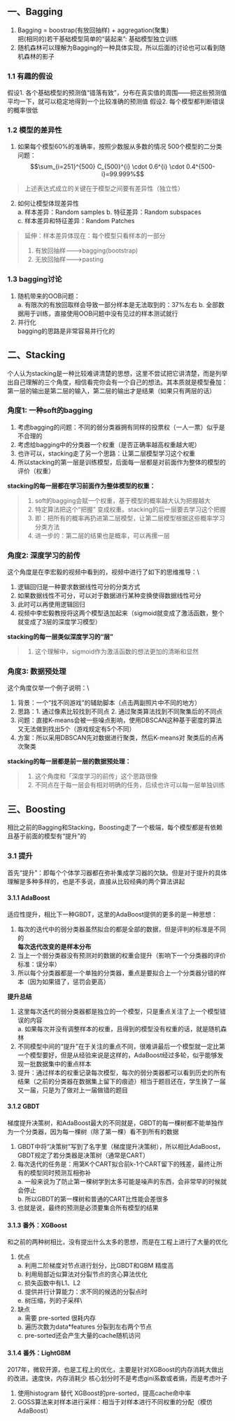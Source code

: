 ## 一、Bagging
1. Bagging = boostrap(有放回抽样) + aggregation(聚集)\
    把(相同的)若干基础模型简单的“装起来”: 基础模型独立训练
2. 随机森林可以理解为Bagging的一种具体实现，所以后面的讨论也可以看到随机森林的影子
### 1.1 有趣的假设
假设1. 各个基础模型的预测值“错落有致”，分布在真实值的周围——把这些预测值平均一下，就可以稳定地得到一个比较准确的预测值
假设2. 每个模型都判断错误的概率很低
### 1.2 模型的差异性
1. 如果每个模型60%的准确率，按照少数服从多数的情况  500个模型的二分类问题：
   $$\sum_{i=251}^{500} C_{500}^{i} \cdot 0.6^{i} \cdot 0.4^{500-i}=99.999%$$
> 上述表达式成立的关键在于模型之间要有差异性（独立性）
2. 如何让模型体现差异性\
    a. 样本差异：Random samples
    b. 特征差异：Random subspaces\
    c. 样本差异和特征差异：Random Patches
> 延伸：样本差异体现在：每个模型只看样本的一部分
> 1. 有放回抽样--->bagging(bootstrap)
> 2. 无放回抽样--->pasting
### 1.3 bagging讨论
1. 随机带来的OOB问题：\
    a. 有限次的有放回取样会导致一部分样本是无法取到的：37%左右
    b. 全部数据用于训练，直接使用OOB问题中没有见过的样本测试就行
2. 并行化\
    bagging的思路是非常容易并行化的

## 二、Stacking
个人认为stacking是一种比较难讲清楚的思想，这里不尝试把它讲清楚，而是列举出自己理解的三个角度，相信看完你会有一个自己的想法。其本质就是模型叠加：第一层的输出是第二层的输入，第二层的输出才是结果（如果只有两层的话）
### 角度1: 一种soft的bagging
1. 考虑bagging的问题：不同的弱分类器拥有同样的投票权（一人一票）似乎是不合理的
2. 考虑给bagging中的分类器一个权重（是否正确率越高权重越大呢）
3. 也许可以，stacking走了另一个思路：让第二层模型学习这个权重
4. 所以stacking的第一层是训练模型，后面每一层都是对前面作为整体的模型的评价（权重）

**stacking的每一层都在学习前面作为整体模型的权重：**
> 1. soft的bagging会赋一个权重，基于模型的概率越大认为把握越大
> 2. 特定算法把这个“把握” 变成权重。stacking的后一层要去学习这个把握
> 3. 即：把所有的概率再扔进第二层模型，让第二层模型根据这些概率学习分类方法
> 4. 进一步的：第二层的结果也是概率，可以再摞一层
### 角度2: 深度学习的前传
这个角度是在李宏毅的视频中看到的，视频中进行了如下的思维推导：\
1. 逻辑回归是一种要求数据线性可分的分类方式
2. 如果数据线性不可分，可以对于数据进行某种变换使得数据线性可分
3. 此时可以再使用逻辑回归
4. 视频中李宏毅教授将这两个模型迭加起来（sigmoid就变成了激活函数，整个就变成了3层的深度学习模型）

**stacking的每一层类似深度学习的“层”**
> 1. 这个理解中，sigmoid作为激活函数的想法更加的清晰和显然
### 角度3: 数据预处理
这个角度仅举一个例子说明：\
1. 背景：一个“找不同游戏”的辅助脚本（点击两副照片中不同的地方）
2. 思路：1. 通过像素比较找到不同点  2. 通过聚类算法找到不同聚集后的不同点
3. 问题：直接K-means会被一些噪点影响，使用DBSCAN这种基于密度的算法又无法做到找出5个（游戏规定有5个不同）
4. 方案：所以采用DBSCAN先对数据进行聚类，然后K-means对 聚类后的点再次聚类

**stacking的每一层都是前一层的数据预处理：**
> 1. 这个角度和「深度学习的前传」这个思路很像
> 2. 不同点在于每一层会有相对明确的任务，后续也许可以每一层单独训练

## 三、Boosting
相比之前的Bagging和Stacking，Boosting走了一个极端，每个模型都是有依赖且基于前面的模型有“提升”的
### 3.1 提升
首先“提升”：即每个个体学习器都在弥补集成学习器的欠缺。但是对于提升的具体理解是多种多样的，也是不多说，直接从比较经典的两个算法讲起
#### 3.1.1 AdaBoost
适应性提升，相比下一种GBDT，这里的AdaBoost提供的更多的是一种思想：
1. 每次的迭代中的弱分类器虽然拟合的都是全部的数据，但是评判的标准是不同的\
    **每次迭代改变的是样本分布**
2. 当上一个弱分类器没有预测对的数据的权重会提升（影响下一个分类器的评价标准：误分率）
3. 所以每个分类器都是一个单独的分类器，重点是要拟合上一个分类器分错的样本（因为如果错了，惩罚会更高）

**提升总结**
1. 这里每次迭代的弱分类器都是独立的一个模型，只是重点关注了上一个模型错误的内容\
    a. 如果每次并没有调整样本的权重，且得到的模型没有权重的话，就是随机森林
2. 不同模型中间的“提升”在于关注的重点不同，很难讲最后一个模型就一定比第一个模型要好，但是从经验来说是这样的，AdaBoost经过多轮，似乎能够发现一批数据集中的重点样本
3. 提升：通过样本的权重记录每次模型，每次的弱分类器都可以看到历史的所有结果（之前的分类器在数据集上留下的痕迹）相当于题目还在，学生换了一届又一届，只是为了做对上一届做错的题目

#### 3.1.2 GBDT
梯度提升决策树，和AdaBoost最大的不同就是，GBDT的每一棵树都不能单独作为一个分类器，因为每一棵树（除了第一棵）看不到所有的数据
1. GBDT中将“决策树”写到了名字里（梯度提升决策树），所以相比AdaBoost，GBDT规定了若分类器是决策树（通常是CART）
2. 每次迭代的任务是：用第K个CART拟合前k-1个CART留下的残差，最终让所有的模型同时预测互相弥补\
    a. 一般来说为了防止第一棵树学到太多可能是噪声的东西，会非常早的时候就会停止\
    b. 所以GBDT的第一棵树和普通的CART比性能会差很多
3. 也就是说，最终的预测是必须要集合所有模型的结果

#### 3.1.3 番外：XGBoost
和之前的两种树相比，没有提出什么太多的思想，而是在工程上进行了大量的优化
1. 优点\
    a. 利用二阶梯度对节点进行划分，比GBDT和GBM 精度高\
    b. 利用局部近似算法对分裂节点的贪心算法优化\
    c. 损失函数中有L1、L2\
    d. 提供并行计算能力：求不同的候选的分裂点时\
    e. 树压缩，列的子采样\
2. 缺点\
    a. 需要 pre-sorted  很耗内存\
    b. 遍历次数为data*features 分裂到左右两个节点\
    c. pre-sorted还会产生大量的cache随机访问

#### 3.1.4 番外：LightGBM
2017年，微软开源，也是工程上的优化，主要是针对XGBoost的内存消耗大做出的改进。速度快，内存消耗少   核心划分时不是考虑gini系数或者熵，而是考虑叶子
1. 使用histogram 替代 XGBoost的pre-sorted，提高cache命中率
2. GOSS算法来对样本进行采样：相当于对样本进行不同权重的分配（模仿AdaBoost）